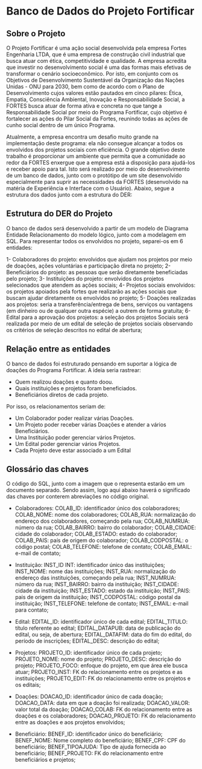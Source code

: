 # Banco de Dados do Projeto Fortificar

## Sobre o Projeto 
O Projeto Fortificar é uma ação social desenvolvida pela empresa Fortes Engenharia LTDA, que é uma empresa de construção civil industrial que busca atuar com ética, competitividade e qualidade. A empresa acredita que investir
no desenvolvimento social é uma das formas mais efetivas de transformar o cenário socioeconômico. Por isto, em conjunto com os Objetivos de Desenvolvimento Sustentável da Organização das Nações Unidas - ONU para 2030, bem 
como de acordo com o Plano de Desenvolvimento cujos valores estão pautados em cinco pilares: Ética, Empatia, Consciência Ambiental, Inovação e Responsabilidade Social, a FORTES busca atuar de forma ativa e concreta no que 
tange a Responsabilidade Social por meio do Programa Fortificar, cujo objetivo é fortalecer as ações do Pilar Social da Fortes, reunindo todas as ações de cunho social dentro de um único Programa.

Atualmente, a empresa encontra um desafio muito grande na implementação deste programa: ela não consegue alcançar a todos os envolvidos dos projetos sociais com eficiência. O grande objetivo deste trabalho é proporcionar
um ambiente que permita que a comunidade ao redor da FORTES enxergue que a empresa está a disposição para ajudá-los e receber apoio para tal. Isto será realizado por meio do desenvolvimento de um banco de dados, junto com o 
protótipo de um site desenvolvido especialmente para suprir as necessidades da FORTES (desenvolvido na matéria de Experiência e Interface com o Usuário). Abaixo, segue a estrutura dos dados junto com a estrutura do DER:

## Estrutura do DER do Projeto
O banco de dados será desenvolvido a partir de um modelo de Diagrama Entidade Relacionamento do modelo lógico, junto com a modelagem em SQL. Para representar todos os envolvidos no projeto, separei-os em 6 entidades:

1- Colaboradores do projeto: envolvidos que ajudam nos projetos por meio de doações, ações voluntárias e participação direta no projeto;
2- Beneficiários do projeto: as pessoas que serão diretamente beneficiadas pelo projeto;
3- Instituições do projeto: envolvidos dos projetos selecionados que atendem as ações sociais;
4- Projetos sociais envolvidos: os projetos apoiados pela fortes que realizarão as ações sociais que buscam ajudar diretamente os envolvidos no projeto;
5- Doações realizadas aos projetos: seria a transferência/entrega de bens, serviços ou vantagens (em dinheiro ou de qualquer outra espécie) a outrem de forma gratuita;
6- Edital para a aprovação dos projetos: a seleção dos projetos Sociais será realizada por meio de um edital de seleção de projetos sociais observando os critérios de seleção descritos no edital de abertura;

## Relação entre as entidades
O banco de dados foi estruturado pensando em suportar a lógica de doações do Programa Fortificar. A ideia seria rastrear:
- Quem realizou doações e quanto doou.
- Quais instituições e projetos foram beneficiados.
- Beneficiários diretos de cada projeto.
  
Por isso, os relacionamentos seriam de:
- Um Colaborador poder realizar várias Doações.
- Um Projeto poder receber várias Doações e atender a vários Beneficiários.
- Uma Instituição poder gerenciar vários Projetos.
- Um Edital poder gerenciar vários Projetos.
- Cada Projeto deve estar associado a um Edital

## Glossário das chaves
O código do SQL, junto com a imagem que o representa estarão em um documento separado. Sendo assim, logo aqui abaixo haverá o significado das chaves por conterem abreviações no código original. 

- Colaboradores:
  COLAB_ID: identificador único dos colaboradores;
  COLAB_NOME: nome dos colaboradores;
  COLAB_RUA: normalização do endereço dos colaboradores, começando pela rua;
  COLAB_NUMRUA: número da rua;
  COLAB_BAIRRO: bairro do colaborador;
  COLAB_CIDADE: cidade do colaborador;
  COLAB_ESTADO: estado do colaborador;
  COLAB_PAIS: país de origem do colaborador;
  COLAB_CODPOSTAL: o código postal;
  COLAB_TELEFONE: telefone de contato;
  COLAB_EMAIL: e-mail de contato;

- Instituição:
  INST_ID INT: identificador único das instituições;
    INST_NOME: nome das instituições;
    INST_RUA: normalização do endereço das instituições, começando pela rua;
    INST_NUMRUA: número da rua;
    INST_BAIRRO: bairro da instituição;
    INST_CIDADE: cidade da instituição;
    INST_ESTADO: estado da instituição;
    INST_PAIS: pais de origem da instituição;
    INST_CODPOSTAL: código postal da instituição;
    INST_TELEFONE: telefone de contato;
    INST_EMAIL: e-mail para contato;

- Edital:
    EDITAL_ID: identificador único de cada edital; 
    EDITAL_TITULO: título referente ao edital;
    EDITAL_DATAPUB: data de publicação do edital, ou seja, de abertura;
    EDITAL_DATAFIM: data do fim do edital, do período de inscrições;
    EDITAL_DESC: descrição do edital;

- Projetos:
    PROJETO_ID: identificador único de cada projeto; 
    PROJETO_NOME: nome do projeto;
    PROJETO_DESC: descrição do projeto;
    PROJETO_FOCO: enfoque do projeto, em que área ele busca atuar; 
    PROJETO_INST: FK do relacionamento entre os projetos e as instituições;
    PROJETO_EDIT: FK do relacionamento entre os projetos e os editais;

- Doações:
    DOACAO_ID: identificador único de cada doação;
    DOACAO_DATA: data em que a doação foi realizada;
    DOACAO_VALOR: valor total da doação; 
    DOACAO_COLAB: FK do relacionamento entre as doações e os colaboradores; 
    DOACAO_PROJETO: FK do relacionamento entre as doações e aos projetos envolvidos; 

- Beneficiário: 
    BENEF_ID: identificador único do beneficiário;
    BENEF_NOME: Nome completo do beneficiário;
    BENEF_CPF: CPF do beneficiário;
    BENEF_TIPOAJUDA: Tipo de ajuda fornecida ao beneficiário;
    BENEF_PROJETO: FK do relacionamento entre beneficiários e projetos;
